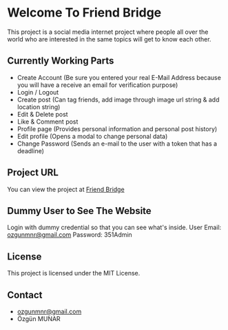 # Welcome To Friend Bridge
This project is a social media internet project where people all over the world who are interested in the same topics will get to know each other.

## Currently Working Parts
- Create Account (Be sure you entered your real E-Mail Address because you will have a receive an email for verification purpose)
- Login / Logout
- Create post (Can tag friends, add image through image url string & add location string)
- Edit & Delete post
- Like & Comment post
- Profile page (Provides personal information and personal post history)
- Edit profile (Opens a modal to change personal data)
- Change Password (Sends an e-mail to the user with a token that has a deadline)

## Project URL
You can view the project at [Friend Bridge](https://friendbridge.vercel.app/)

## Dummy User to See The Website
Login with dummy credential so that you can see what's inside.
User Email: ozgunmnr@gmail.com 
Password:   351Admin

## License
This project is licensed under the MIT License.

## Contact
- [ozgunmnr@gmail.com](mailto:ozgunmnr@gmail.com)
- Özgün MUNAR

